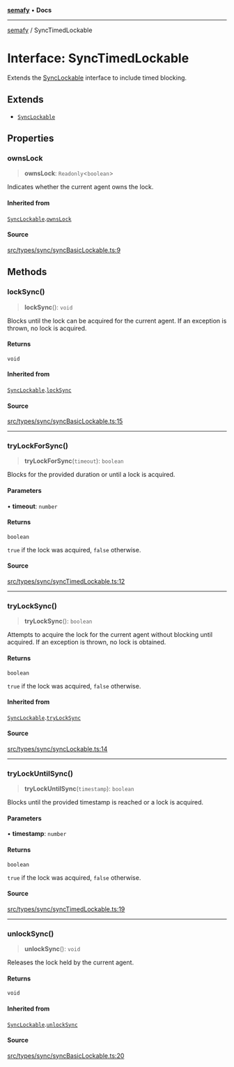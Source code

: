 [**semafy**](../README.md) • **Docs**

***

[semafy](../globals.md) / SyncTimedLockable

# Interface: SyncTimedLockable

Extends the [SyncLockable](SyncLockable.md) interface to include timed blocking.

## Extends

- [`SyncLockable`](SyncLockable.md)

## Properties

### ownsLock

> **ownsLock**: `Readonly`\<`boolean`\>

Indicates whether the current agent owns the lock.

#### Inherited from

[`SyncLockable`](SyncLockable.md).[`ownsLock`](SyncLockable.md#ownslock)

#### Source

[src/types/sync/syncBasicLockable.ts:9](https://github.com/havelessbemore/semafy/blob/149e7eb3316334bacba0da85965a5d191883e2fc/src/types/sync/syncBasicLockable.ts#L9)

## Methods

### lockSync()

> **lockSync**(): `void`

Blocks until the lock can be acquired for the current agent.
If an exception is thrown, no lock is acquired.

#### Returns

`void`

#### Inherited from

[`SyncLockable`](SyncLockable.md).[`lockSync`](SyncLockable.md#locksync)

#### Source

[src/types/sync/syncBasicLockable.ts:15](https://github.com/havelessbemore/semafy/blob/149e7eb3316334bacba0da85965a5d191883e2fc/src/types/sync/syncBasicLockable.ts#L15)

***

### tryLockForSync()

> **tryLockForSync**(`timeout`): `boolean`

Blocks for the provided duration or until a lock is acquired.

#### Parameters

• **timeout**: `number`

#### Returns

`boolean`

`true` if the lock was acquired, `false` otherwise.

#### Source

[src/types/sync/syncTimedLockable.ts:12](https://github.com/havelessbemore/semafy/blob/149e7eb3316334bacba0da85965a5d191883e2fc/src/types/sync/syncTimedLockable.ts#L12)

***

### tryLockSync()

> **tryLockSync**(): `boolean`

Attempts to acquire the lock for the current agent
without blocking until acquired. If an exception
is thrown, no lock is obtained.

#### Returns

`boolean`

`true` if the lock was acquired, `false` otherwise.

#### Inherited from

[`SyncLockable`](SyncLockable.md).[`tryLockSync`](SyncLockable.md#trylocksync)

#### Source

[src/types/sync/syncLockable.ts:14](https://github.com/havelessbemore/semafy/blob/149e7eb3316334bacba0da85965a5d191883e2fc/src/types/sync/syncLockable.ts#L14)

***

### tryLockUntilSync()

> **tryLockUntilSync**(`timestamp`): `boolean`

Blocks until the provided timestamp is reached or a lock is acquired.

#### Parameters

• **timestamp**: `number`

#### Returns

`boolean`

`true` if the lock was acquired, `false` otherwise.

#### Source

[src/types/sync/syncTimedLockable.ts:19](https://github.com/havelessbemore/semafy/blob/149e7eb3316334bacba0da85965a5d191883e2fc/src/types/sync/syncTimedLockable.ts#L19)

***

### unlockSync()

> **unlockSync**(): `void`

Releases the lock held by the current agent.

#### Returns

`void`

#### Inherited from

[`SyncLockable`](SyncLockable.md).[`unlockSync`](SyncLockable.md#unlocksync)

#### Source

[src/types/sync/syncBasicLockable.ts:20](https://github.com/havelessbemore/semafy/blob/149e7eb3316334bacba0da85965a5d191883e2fc/src/types/sync/syncBasicLockable.ts#L20)
